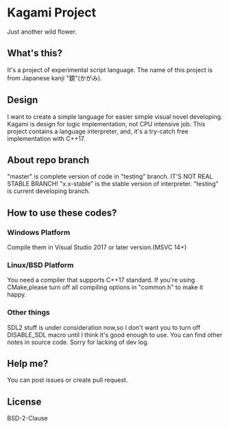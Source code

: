 # Kagami Project

Just another wild flower.

## What's this?
It's a project of experimental script language. The name of this project is from Japanese kanji "鏡"(かがみ).

## Design
I want to create a simple language for easier simple visual novel developing. Kagami is design for logic 
implementation, not CPU intensive job. This project contains a language interpreter, and, it's a try-catch 
free implementation with C++17.

## About repo branch
"master" is complete version of code in "testing" branch. IT'S NOT REAL STABLE BRANCH! "x.x-stable" is the 
stable version of interpreter. "testing" is current developing branch.

## How to use these codes?

### Windows Platform
Compile them in Visual Studio 2017 or later version.(MSVC 14+)

### Linux/BSD Platform
You need a compiler that supports C++17 standard. If you're using CMake,please turn off all compiling 
options in "common.h" to make it happy.

### Other things
SDL2 stuff is under consideration now,so I don't want you to turn off DISABLE_SDL macro until I think it's 
good enough to use. You can find other notes in source code. Sorry for lacking of dev log.

## Help me?
You can post issues or create pull request.

## License
BSD-2-Clause
